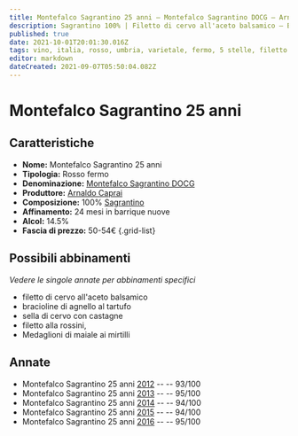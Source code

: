```yaml
---
title: Montefalco Sagrantino 25 anni – Montefalco Sagrantino DOCG – Arnaldo Caprai – Umbria (IT) – 50-54€ – 5★
description: Sagrantino 100% | Filetto di cervo all'aceto balsamico – Bracioline di agnello al tartufo – Sella di cervo con castagne – Filetto alla rossini – Medaglioni di maiale ai mirtilli
published: true
date: 2021-10-01T20:01:30.016Z
tags: vino, italia, rosso, umbria, varietale, fermo, 5 stelle, filetto alla rossini, sagrantino, filetto di cervo all'aceto balsamico, bracioline di agnello al tartufo, sella di cervo con castagne, 50-54€, Medaglioni di maiale ai mirtilli
editor: markdown
dateCreated: 2021-09-07T05:50:04.082Z
---
```


# Montefalco Sagrantino 25 anni

## Caratteristiche
- **Nome:** Montefalco Sagrantino 25 anni
- **Tipologia:** Rosso fermo
- **Denominazione:** [Montefalco Sagrantino DOCG](/denominazioni/Italia/Umbria/DOCG/Montefalco-Sagrantino) 
- **Produttore:** [Arnaldo Caprai](/produttori/Italia/Umbria/Arnaldo-Caprai) 
- **Composizione:** 100% [Sagrantino](/vitigni/Italia/bacca-nera/sagrantino) 
- **Affinamento:** 24 mesi in barrique nuove 
- **Alcol:** 14.5%
- **Fascia di prezzo:** 50-54€
{.grid-list}




## Possibili abbinamenti
*Vedere le singole annate per abbinamenti specifici*

- filetto di cervo all'aceto balsamico
- bracioline di agnello al tartufo
- sella di cervo con castagne
- filetto alla rossini, 
- Medaglioni di maiale ai mirtilli

## Annate
- Montefalco Sagrantino 25 anni [2012](vini/Italia/Umbria/Arnaldo-Caprai/Montefalco-Sagrantino-25-anni/2012) -- <span class="star-5"></span> -- 93/100
- Montefalco Sagrantino 25 anni [2013](vini/Italia/Umbria/Arnaldo-Caprai/Montefalco-Sagrantino-25-anni/2013) -- <span class="star-5"></span> -- 95/100
- Montefalco Sagrantino 25 anni [2014](vini/Italia/Umbria/Arnaldo-Caprai/Montefalco-Sagrantino-25-anni/2014) -- <span class="star-5"></span> -- 94/100
- Montefalco Sagrantino 25 anni [2015](vini/Italia/Umbria/Arnaldo-Caprai/Montefalco-Sagrantino-25-anni/2015) -- <span class="star-5"></span> -- 94/100
- Montefalco Sagrantino 25 anni [2016](vini/Italia/Umbria/Arnaldo-Caprai/Montefalco-Sagrantino-25-anni/2016) -- <span class="star-5"></span> -- 95/100